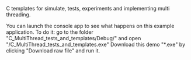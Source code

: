 C templates for simulate, tests, experiments and implementing multi threading.

You can launch the console app to see what happens on this example application. To do it: go to the folder "C_MultiThread_tests_and_templates/Debug/" and open "/C_MultiThread_tests_and_templates.exe"
Download this demo "*.exe" by clicking "Download raw file" and run it.
